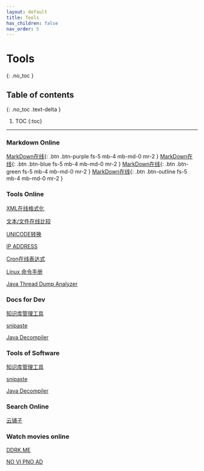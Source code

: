 ```yaml
---
layout: default
title: Tools
has_children: false
nav_order: 5
---
```


# Tools
{: .no_toc }

## Table of contents
{: .no_toc .text-delta }

1. TOC
{:toc}

---
### Markdown Online

[MarkDown在线](http://editor.md.ipandao.com/examples/full.html){: .btn .btn-purple fs-5 mb-4 mb-md-0 mr-2 }
[MarkDown在线](http://editor.md.ipandao.com/examples/full.html){: .btn .btn-blue fs-5 mb-4 mb-md-0 mr-2 }
[MarkDown在线](http://editor.md.ipandao.com/examples/full.html){: .btn .btn-green fs-5 mb-4 mb-md-0 mr-2 }
[MarkDown在线](http://editor.md.ipandao.com/examples/full.html){: .btn .btn-outline fs-5 mb-4 mb-md-0 mr-2 }
 

### Tools Online

<a href="https://c.runoob.com/front-end/710/" target="_blank" class="btn btn-primary fs-5 mb-4 mb-md-0 mr-2">XML在线格式化</a>

<a href="https://www.diffchecker.com/diff" target="_blank" class="btn btn-blue  fs-5 mb-4 mb-md-0 mr-2">文本/文件在线比较</a>

<a href="http://www.jsons.cn/unicode" target="_blank" class="btn btn-blue  fs-5 mb-4 mb-md-0 mr-2">UNICODE转换</a>

<a href="https://ipaddress.com" target="_blank" class="btn btn-blue  fs-5 mb-4 mb-md-0 mr-2">IP ADDRESS</a>


<a href="http://cron.ciding.cc/" target="_blank" class="btn btn-green fs-5 mb-4 mb-md-0 mr-2">Cron在线表达式</a>

<a href="http://linux.51yip.com/" target="_blank" class="btn btn-primary fs-5 mb-4 mb-md-0 mr-2">Linux 命令手册</a>

<a href="https://fastthread.io/ft-index.jsp" target="_blank" class="btn btn-blue fs-5 mb-4 mb-md-0 mr-2">Java Thread Dump Analyzer</a>

### Docs for Dev  


<a href="https://obsidian.md" target="_blank" class="btn btn-purple  fs-5 mb-4 mb-md-0 mr-2">知识库管理工具</a>

<a href="https://www.snipaste.com/index.html" target="_blank" class="btn btn-primary fs-5 mb-4 mb-md-0 mr-2">snipaste</a>

<a href="http://java-decompiler.github.io/" target="_blank" class="btn btn-outline fs-5 mb-4 mb-md-0 mr-2">Java Decompiler</a>


### Tools of Software 


<a href="https://obsidian.md" target="_blank" class="btn btn-purple  fs-5 mb-4 mb-md-0 mr-2">知识库管理工具</a>

<a href="https://www.snipaste.com/index.html" target="_blank" class="btn btn-primary fs-5 mb-4 mb-md-0 mr-2">snipaste</a>

<a href="http://java-decompiler.github.io/" target="_blank" class="btn btn-outline fs-5 mb-4 mb-md-0 mr-2">Java Decompiler</a>

### Search Online

<a href="http://www.yunpz.net/" target="_blank" class="btn btn-primary fs-5 mb-4 mb-md-0 mr-2">云铺子</a>



### Watch movies online

<a href="https://ddrk.me/" target="_blank" class="btn btn-primary fs-5 mb-4 mb-md-0 mr-2">DDRK.ME</a>

<a href="https://www.novipnoad.com/" target="_blank" class="btn btn-green fs-5 mb-4 mb-md-0 mr-2">NO VI PNO AD</a>


